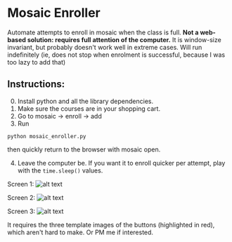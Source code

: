 # Mosaic Enroller

Automate attempts to enroll in mosaic when the class is full. **Not a web-based solution: requires full attention of the computer.** It is window-size invariant, but probably doesn't work well in extreme cases. Will run indefinitely (ie, does not stop when enrolment is successful, because I was too lazy to add that)

## Instructions:
0. Install python and all the library dependencies. 
1. Make sure the courses are in your shopping cart.
2. Go to mosaic &rarr; enroll &rarr; add
3. Run 
```
python mosaic_enroller.py
``` 
then quickly return to the browser with mosaic open.

4. Leave the computer be. If you want it to enroll quicker per attempt, play with the 
```time.sleep()``` 
values.

Screen 1: 
![alt text](https://i.imgur.com/lLz4jzy.png)

Screen 2: 
![alt text](https://i.imgur.com/Qn3mtST.png)

Screen 3: 
![alt text](https://i.imgur.com/VPi5Nnl.png)

It requires the three template images of the buttons (highlighted in red), which aren't hard to make. Or PM me if interested.
